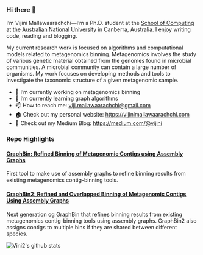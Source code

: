 ### Hi there 👋

I’m Vijini Mallawaarachchi—I’m a Ph.D. student at the [School of Computing](https://cs.anu.edu.au/) at the [Australian National University](https://www.anu.edu.au/) in Canberra, Australia. I enjoy writing code, reading and blogging.

My current research work is focused on algorithms and computational models related to metagenomics binning. Metagenomics involves the study of various genetic material obtained from the genomes found in microbial communities. A microbial community can contain a large number of organisms. My work focuses on developing methods and tools to investigate the taxonomic structure of a given metagenomic sample.

- 🔭 I’m currently working on metagenomics binning
- 🌱 I’m currently learning graph algorithms
- 📫 How to reach me: viji.mallawaarachchi@gmail.com
- 🏠 Check out my personal website: https://vijinimallawaarachchi.com
- 📝 Check out my Medium Blog: https://medium.com/@vijini

### Repo Highlights

#### [GraphBin: Refined Binning of Metagenomic Contigs using Assembly Graphs](https://github.com/Vini2/GraphBin)
First tool to make use of assembly graphs to refine binning results from existing metagenomics contig-binning tools.

#### [GraphBin2: Refined and Overlapped Binning of Metagenomic Contigs Using Assembly Graphs](https://github.com/Vini2/GraphBin2)
Next generation og GraphBin that refines binning results from existing metagenomics contig-binning tools using assembly graphs. GraphBin2 also assigns contigs to multiple bins if they are shared between different species.

![Vini2's github stats](https://github-readme-stats.vercel.app/api?username=Vini2&show_icons=true&theme=buefy)

<!--
**Vini2/Vini2** is a ✨ _special_ ✨ repository because its `README.md` (this file) appears on your GitHub profile.

Here are some ideas to get you started:

-->


